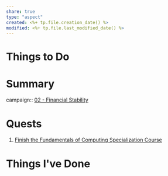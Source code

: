 ```yaml
---
share: true
type: "aspect"
created: <%+ tp.file.creation_date() %> 
modified: <%+ tp.file.last_modified_date() %>
---
```

 
# Things to Do

# Summary
campaign:: [02 - Financial Stability](./02%20-%20Financial%20Stability.md)
# Quests
1. [Finish the Fundamentals of Computing Specialization Course](./Finish%20the%20Fundamentals%20of%20Computing%20Specialization%20Course.md)

# Things I've Done

